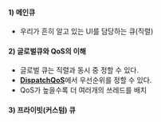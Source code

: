 #### 1) 메인큐
- 우리가 흔히 알고 있는 UI를 담당하는 큐(직렬)
#### 2) 글로벌큐와 QoS의 이해
- 글로벌 큐는 직렬과 동시 중 정할 수 있다.
- [**DispatchQoS**](https://developer.apple.com/documentation/dispatch/dispatchqos)에서 우선순위를 정할 수 있다.
- QoS가 높을수록 더 여러개의 쓰레드를 배치
#### 3) 프라이빗(커스텀) 큐